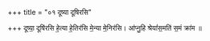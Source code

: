 +++
title = "०१ दूष्या दूषिरसि"

+++
दूष्या॒ दूषि॑रसि हे॒त्या हे॒तिर॑सि मे॒न्या मे॒निर॑सि। आ॑प्नु॒हि श्रेयां॑स॒मति॑ स॒मं क्रा॑म ॥